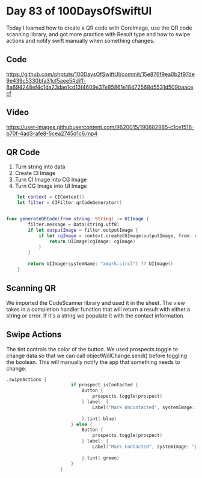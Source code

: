 # Day 83 of 100DaysOfSwiftUI 

Today I learned how to create a QR code with CoreImage, use the QR code scanning library, and got more practice with Result type and how to swipe actions and notify swift manually when something changes.

## Code

https://github.com/phptuts/100DaysOfSwiftUI/commit/15e876f9ea0b2f97de9e439c5330bfa31cf5aee5#diff-8a894248ef4c1da23dae1cd13f4609e37e85861e18472568d5531d509baacecf

## Video

https://user-images.githubusercontent.com/9620015/190882985-c1ce1518-b70f-4ad3-afe8-5cea2745d1c6.mp4


## QR Code

1. Turn string into data
2. Create CI Image
3. Turn CI Image into CG Image
4. Turn CG Image into UI Image

```swift
    let context = CIContext()
    let filter = CIFilter.qrCodeGenerator()


func generateQRCode(from string: String) -> UIImage {
        filter.message = Data(string.utf8)
        if let outputImage = filter.outputImage {
            if let cgImage = context.createCGImage(outputImage, from: outputImage.extent) {
                return UIImage(cgImage: cgImage)
            }
        }
        
        return UIImage(systemName: "xmark.circl") ?? UIImage()
    }
```

## Scanning QR

We imported the CodeScanner library and used it in the sheet.  The view takes in a completion handler function that will return a result with either a string or error.  If it's a string we populate it with the contact information.

## Swipe Actions

The tint controls the color of the button.  We used prospects.toggle to change data so that we can call objectWillChange.send() before toggling the boolean.  This will manually notify the app that something needs to change.

```swift
.swipeActions {
                        if prospect.isContacted {
                            Button {
                                prospects.toggle(prospect)
                            } label: {
                                Label("Mark Uncontacted", systemImage: "person.crop.circle.badge.xmark")
                                    
                            }.tint(.blue)
                        } else {
                            Button {
                                prospects.toggle(prospect)
                            } label: {
                                Label("Mark Contacted", systemImage: "person.crop.circle.fill.badge.checkmark")
                                    
                            }.tint(.green)
                        }
                    }
```
